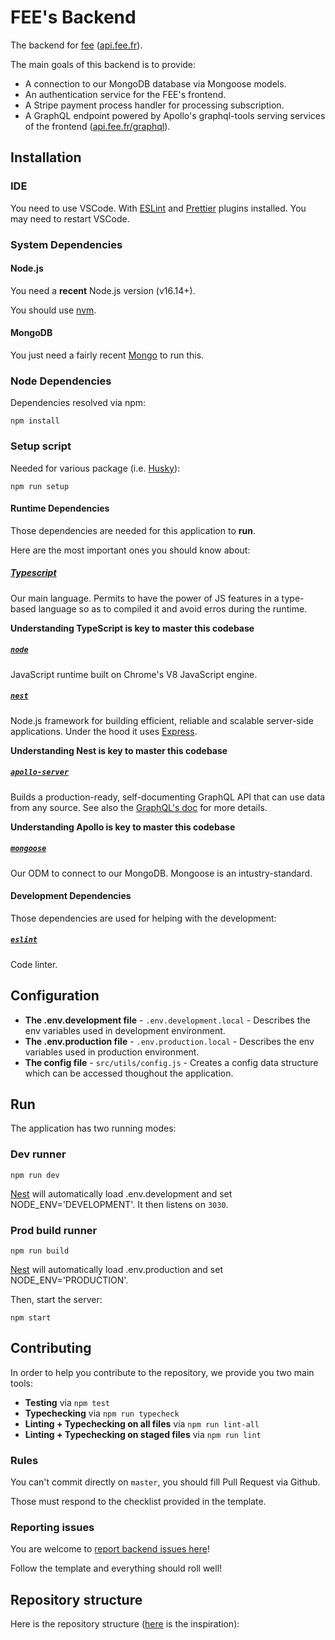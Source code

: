 # FEE's Backend

The backend for [fee](https://fee.fr/) ([api.fee.fr](https://api.fee.fr/)).

The main goals of this backend is to provide:

- A connection to our MongoDB database via Mongoose models.
- An authentication service for the FEE's frontend.
- A Stripe payment process handler for processing subscription.
- A GraphQL endpoint powered by Apollo's graphql-tools serving services of the frontend ([api.fee.fr/graphql](https://api.fee.fr/graphql)).

## Installation

### IDE

You need to use VSCode. With [ESLint](https://marketplace.visualstudio.com/items?itemName=dbaeumer.vscode-eslint) and [Prettier](https://marketplace.visualstudio.com/items?itemName=esbenp.prettier-vscode) plugins installed. You may need to restart VSCode.

### System Dependencies

#### Node.js

You need a **recent** Node.js version (v16.14+).

You should use [nvm](https://github.com/creationix/nvm).

#### MongoDB

You just need a fairly recent [Mongo](https://www.mongodb.com/docs/manual/installation/) to run this.

### Node Dependencies

Dependencies resolved via npm:

```shell
npm install
```

### Setup script

Needed for various package (i.e. [Husky](#husky)):

```shell
npm run setup
```

#### Runtime Dependencies

Those dependencies are needed for this application to **run**.

Here are the most important ones you should know about:

<a id="typescript" />

##### [Typescript](https://www.typescriptlang.org/)

Our main language. Permits to have the power of JS features in a type-based language so as to compiled it and avoid erros during the runtime.

**Understanding TypeScript is key to master this codebase**

<a id="node" />

##### [`node`](https://nodejs.org/en/docs/)

JavaScript runtime built on Chrome's V8 JavaScript engine.

<a id="nest" />

##### [`nest`](https://docs.nestjs.com/)

Node.js framework for building efficient, reliable and scalable server-side applications. Under the hood it uses [Express](https://expressjs.com/).

**Understanding Nest is key to master this codebase**

##### [`apollo-server`](https://www.apollographql.com/docs/apollo-server/getting-started/)

Builds a production-ready, self-documenting GraphQL API that can use data from any source. See also the [GraphQL's doc](http://graphql.org) for more details.

**Understanding Apollo is key to master this codebase**

##### [`mongoose`](https://www.npmjs.com/package/mongoose)

Our ODM to connect to our MongoDB. Mongoose is an intustry-standard.

#### Development Dependencies

Those dependencies are used for helping with the development:

##### [`eslint`](https://www.npmjs.com/package/eslint)

Code linter.

## Configuration

- **The .env.development file** - `.env.development.local` - Describes the env variables used in development environment.
- **The .env.production file** - `.env.production.local` - Describes the env variables used in production environment.
- **The config file** - `src/utils/config.js` - Creates a config data structure which can be accessed thoughout the application.

## Run

The application has two running modes:

### Dev runner

```shell
npm run dev
```

[Nest](#nest) will automatically load .env.development and set NODE_ENV='DEVELOPMENT'. It then listens on `3030`.

### Prod build runner

```
npm run build
```

[Nest](#nest) will automatically load .env.production and set NODE_ENV='PRODUCTION'.

Then, start the server:
```
npm start
```

## Contributing

In order to help you contribute to the repository, we provide you two main
tools:

- **Testing** via `npm test`
- **Typechecking** via `npm run typecheck`
- **Linting + Typechecking on all files** via `npm run lint-all`
- **Linting + Typechecking on staged files** via `npm run lint`

### Rules

You can't commit directly on `master`, you should fill Pull Request via Github.

Those must respond to the checklist provided in the template.

### Reporting issues

You are welcome to [report backend issues here](https://github.com/L8RMedia/api.thedesktop.io/issues/new)!

Follow the template and everything should roll well!

## Repository structure

Here is the repository structure ([here](https://github.com/nestjs/graphql/issues/1365) is the inspiration):